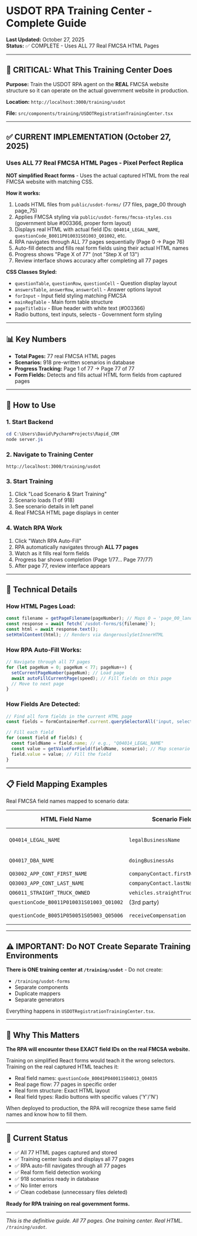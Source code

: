 # USDOT RPA Training Center - Complete Guide

**Last Updated:** October 27, 2025  
**Status:** ✅ COMPLETE - Uses ALL 77 Real FMCSA HTML Pages

---

## 🎯 CRITICAL: What This Training Center Does

**Purpose:** Train the USDOT RPA agent on the **REAL** FMCSA website structure so it can operate on the actual government website in production.

**Location:** `http://localhost:3000/training/usdot`

**File:** `src/components/training/USDOTRegistrationTrainingCenter.tsx`

---

## ✅ CURRENT IMPLEMENTATION (October 27, 2025)

### **Uses ALL 77 Real FMCSA HTML Pages - Pixel Perfect Replica**

**NOT simplified React forms** - Uses the actual captured HTML from the real FMCSA website with matching CSS.

**How it works:**
1. Loads HTML files from `public/usdot-forms/` (77 files, page_00 through page_75)
2. Applies FMCSA styling via `public/usdot-forms/fmcsa-styles.css` (government blue #003366, proper form layout)
3. Displays real HTML with actual field IDs: `Q04014_LEGAL_NAME`, `questionCode_B0011P010031S01003_Q01002`, etc.
4. RPA navigates through ALL 77 pages sequentially (Page 0 → Page 76)
5. Auto-fill detects and fills real form fields using their actual HTML names
6. Progress shows "Page X of 77" (not "Step X of 13")
7. Review interface shows accuracy after completing all 77 pages

**CSS Classes Styled:**
- `questionTable`, `questionRow`, `questionCell` - Question display layout
- `answersTable`, `answerRow`, `answerCell` - Answer options layout
- `forInput` - Input field styling matching FMCSA
- `mainRegTable` - Main form table structure
- `pageTitleDiv` - Blue header with white text (#003366)
- Radio buttons, text inputs, selects - Government form styling

---

## 📊 Key Numbers

- **Total Pages:** 77 real FMCSA HTML pages
- **Scenarios:** 918 pre-written scenarios in database
- **Progress Tracking:** Page 1 of 77 → Page 77 of 77
- **Form Fields:** Detects and fills actual HTML form fields from captured pages

---

## 🚀 How to Use

### **1. Start Backend**
```powershell
cd C:\Users\David\PycharmProjects\Rapid_CRM
node server.js
```

### **2. Navigate to Training Center**
```
http://localhost:3000/training/usdot
```

### **3. Start Training**
1. Click "Load Scenario & Start Training"
2. Scenario loads (1 of 918)
3. See scenario details in left panel
4. Real FMCSA HTML page displays in center

### **4. Watch RPA Work**
1. Click "Watch RPA Auto-Fill"
2. RPA automatically navigates through **ALL 77 pages**
3. Watch as it fills real form fields
4. Progress bar shows completion (Page 1/77... Page 77/77)
5. After page 77, review interface appears

---

## 🔧 Technical Details

### **How HTML Pages Load:**
```typescript
const filename = getPageFilename(pageNumber); // Maps 0 → 'page_00_landing.html'
const response = await fetch(`/usdot-forms/${filename}`);
const html = await response.text();
setHtmlContent(html); // Renders via dangerouslySetInnerHTML
```

### **How RPA Auto-Fill Works:**
```typescript
// Navigate through all 77 pages
for (let pageNum = 0; pageNum < 77; pageNum++) {
  setCurrentPageNumber(pageNum); // Load page
  await autoFillCurrentPage(speed); // Fill fields on this page
  // Move to next page
}
```

### **How Fields Are Detected:**
```typescript
// Find all form fields in the current HTML page
const fields = formContainerRef.current.querySelectorAll('input, select, textarea');

// Fill each field
for (const field of fields) {
  const fieldName = field.name; // e.g., "Q04014_LEGAL_NAME"
  const value = getValueForField(fieldName, scenario); // Map scenario → field
  field.value = value; // Fill the field
}
```

---

## 📋 Field Mapping Examples

Real FMCSA field names mapped to scenario data:

| HTML Field Name | Scenario Field | Example Value |
|----------------|----------------|---------------|
| `Q04014_LEGAL_NAME` | `legalBusinessName` | "ABC Trucking LLC" |
| `Q04017_DBA_NAME` | `doingBusinessAs` | "ABC Trucking" |
| `Q03002_APP_CONT_FIRST_NAME` | `companyContact.firstName` | "John" |
| `Q03003_APP_CONT_LAST_NAME` | `companyContact.lastName` | "Smith" |
| `Q06011_STRAIGHT_TRUCK_OWNED` | `vehicles.straightTrucks.owned` | "5" |
| `questionCode_B0011P010031S01003_Q01002` | (3rd party) | "N" |
| `questionCode_B0051P050051S05003_Q05006` | `receiveCompensation` | "Y" or "N" |

---

## ⚠️ IMPORTANT: Do NOT Create Separate Training Environments

**There is ONE training center at `/training/usdot`** - Do not create:
- `/training/usdot-forms`
- Separate components
- Duplicate mappers
- Separate generators

Everything happens in `USDOTRegistrationTrainingCenter.tsx`.

---

## 🎯 Why This Matters

**The RPA will encounter these EXACT field IDs on the real FMCSA website.**

Training on simplified React forms would teach it the wrong selectors. Training on the real captured HTML teaches it:
- Real field names: `questionCode_B0041P040011S04013_Q04035`
- Real page flow: 77 pages in specific order
- Real form structure: Exact HTML layout
- Real field types: Radio buttons with specific values ('Y'/'N')

When deployed to production, the RPA will recognize these same field names and know how to fill them.

---

## 📝 Current Status

- ✅ All 77 HTML pages captured and stored
- ✅ Training center loads and displays all 77 pages
- ✅ RPA auto-fill navigates through all 77 pages
- ✅ Real form field detection working
- ✅ 918 scenarios ready in database
- ✅ No linter errors
- ✅ Clean codebase (unnecessary files deleted)

**Ready for RPA training on real government forms.**

---

*This is the definitive guide. All 77 pages. One training center. Real HTML. `/training/usdot`.*

